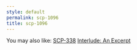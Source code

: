 ```yaml
---
style: default
permalink: scp-1096
title: scp-1096
---
```

You may also like:
[SCP-338](http://scp-wiki.net/scp-338)
[Interlude: An Excerpt](http://scp-wiki.net/board-meeting-transcript)